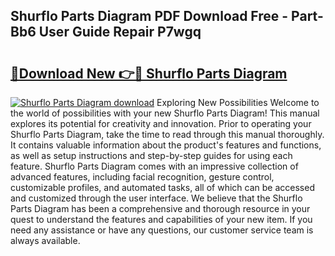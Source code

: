 ## Shurflo Parts Diagram PDF Download Free - Part-Bb6 User Guide Repair P7wgq

# <h2><a href="http://dfsy0m.blite.top/?on=Shurflo+Parts+Diagram">🔗Download New 👉🔴 Shurflo Parts Diagram</a></h2>

[![Shurflo Parts Diagram download](https://i.imgur.com/lujVjoI.png)](http://dfsy0m.blite.top/?on=Shurflo+Parts+Diagram)
Exploring New Possibilities Welcome to the world of possibilities with your new Shurflo Parts Diagram! This manual explores its potential for creativity and innovation. Prior to operating your Shurflo Parts Diagram, take the time to read through this manual thoroughly. It contains valuable information about the product's features and functions, as well as setup instructions and step-by-step guides for using each feature. Shurflo Parts Diagram comes with an impressive collection of advanced features, including facial recognition, gesture control, customizable profiles, and automated tasks, all of which can be accessed and customized through the user interface. We believe that the Shurflo Parts Diagram has been a comprehensive and thorough resource in your quest to understand the features and capabilities of your new item. If you need any assistance or have any questions, our customer service team is always available.
